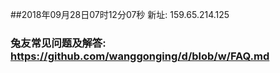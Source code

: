 ##2018年09月28日07时12分07秒 新址: 159.65.214.125
### 兔友常见问题及解答: https://github.com/wanggonging/d/blob/w/FAQ.md
